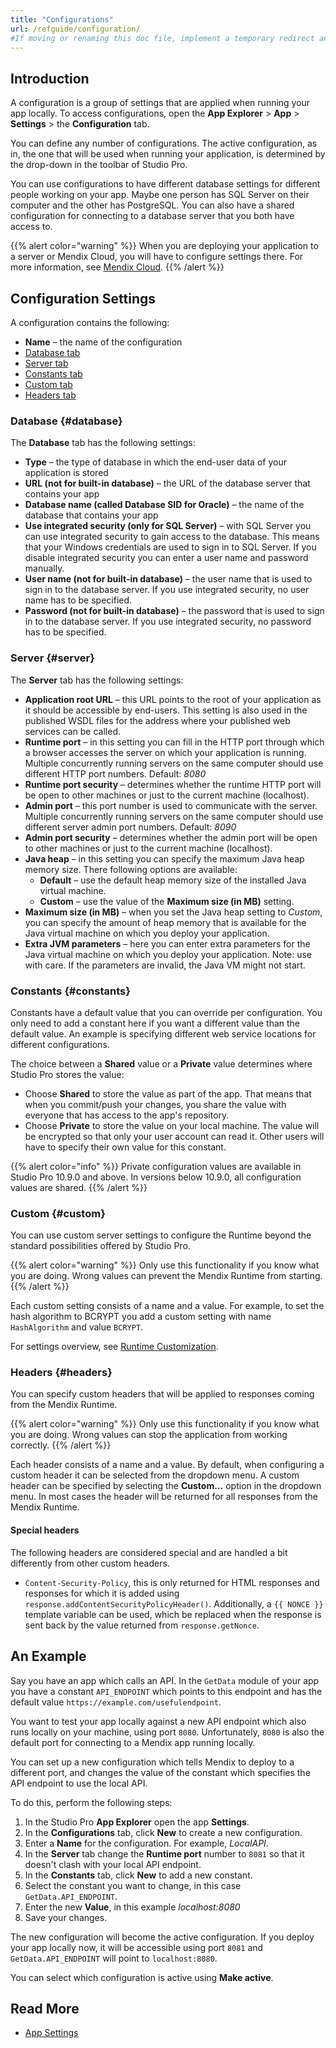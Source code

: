 ```yaml
---
title: "Configurations"
url: /refguide/configuration/
#If moving or renaming this doc file, implement a temporary redirect and let the respective team know they should update the URL in the product. See Mapping to Products for more details.
---
```


## Introduction

A configuration is a group of settings that are applied when running your app locally. To access configurations, open the **App Explorer** > **App** > **Settings** > the **Configuration** tab. 

You can define any number of configurations. The active configuration, as in, the one that will be used when running your application, is determined by the drop-down in the toolbar of Studio Pro.

You can use configurations to have different database settings for different people working on your app. Maybe one person has SQL Server on their computer and the other has PostgreSQL. You can also have a shared configuration for connecting to a database server that you both have access to.

{{% alert color="warning" %}}
When you are deploying your application to a server or Mendix Cloud, you will have to configure settings there. For more information, see [Mendix Cloud](/developerportal/deploy/mendix-cloud-deploy/).
{{% /alert %}}

## Configuration Settings 

A configuration contains the following:

* **Name** – the name of the configuration
* [Database tab](#database) 
* [Server tab](#server)
* [Constants tab](#constants)
* [Custom tab](#custom)
* [Headers tab](#headers)

### Database {#database}

The **Database** tab has the following settings:

* **Type** – the type of database in which the end-user data of your application is stored
* **URL (not for built-in database)** – the URL of the database server that contains your app
* **Database name (called Database SID for Oracle)** – the name of the database that contains your app
* **Use integrated security (only for SQL Server)** – with SQL Server you can use integrated security to gain access to the database. This means that your Windows credentials are used to sign in to SQL Server. If you disable integrated security you can enter a user name and password manually.
* **User name (not for built-in database)** – the user name that is used to sign in to the database server. If you use integrated security, no user name has to be specified.
* **Password (not for built-in database)** – the password that is used to sign in to the database server. If you use integrated security, no password has to be specified.

### Server {#server}

The **Server** tab has the following settings:

* **Application root URL** – this URL points to the root of your application as it should be accessible by end-users. This setting is also used in the published WSDL files for the address where your published web services can be called.
* **Runtime port** – in this setting you can fill in the HTTP port through which a browser accesses the server on which your application is running. Multiple concurrently running servers on the same computer should use different HTTP port numbers. Default: *8080*
* **Runtime port security** – determines whether the runtime HTTP port will be open to other machines or just to the current machine (localhost).
* **Admin port** – this port number is used to communicate with the server. Multiple concurrently running servers on the same computer should use different server admin port numbers. Default: *8090*
* **Admin port security** – determines whether the admin port will be open to other machines or just to the current machine (localhost).
* **Java heap** – in this setting you can specify the maximum Java heap memory size. There following options are available:
    * **Default** – use the default heap memory size of the installed Java virtual machine.
    * **Custom** – use the value of the **Maximum size (in MB)** setting.
* **Maximum size (in MB)** – when you set the Java heap setting to *Custom*, you can specify the amount of heap memory that is available for the Java virtual machine on which you deploy your application.
* **Extra JVM parameters** – here you can enter extra parameters for the Java virtual machine on which you deploy your application. Note: use with care. If the parameters are invalid, the Java VM might not start.

### Constants {#constants}

Constants have a default value that you can override per configuration. You only need to add a constant here if you want a different value than the default value. An example is specifying different web service locations for different configurations.

The choice between a **Shared** value or a **Private** value determines where Studio Pro stores the value:

* Choose **Shared** to store the value as part of the app. That means that when you commit/push your changes, you share the value with everyone that has access to the app's repository.
* Choose **Private** to store the value on your local machine. The value will be encrypted so that only your user account can read it. Other users will have to specify their own value for this constant.

{{% alert color="info" %}}
Private configuration values are available in Studio Pro 10.9.0 and above. In versions below 10.9.0, all configuration values are shared.
{{% /alert %}}

### Custom {#custom}

You can use custom server settings to configure the Runtime beyond the standard possibilities offered by Studio Pro.

{{% alert color="warning" %}}
Only use this functionality if you know what you are doing. Wrong values can prevent the Mendix Runtime from starting.
{{% /alert %}}

Each custom setting consists of a name and a value. For example, to set the hash algorithm to BCRYPT you add a custom setting with name `HashAlgorithm` and value `BCRYPT`.

For settings overview, see [Runtime Customization](/refguide/custom-settings/).

### Headers {#headers}

You can specify custom headers that will be applied to responses coming from the Mendix Runtime. 

{{% alert color="warning" %}}
Only use this functionality if you know what you are doing. Wrong values can stop the application from working correctly.
{{% /alert %}}

Each header consists of a name and a value. By default, when configuring a custom header it can be selected from the dropdown menu. A custom header can be specified by selecting the **Custom...** option in the dropdown menu. In most cases the header will be returned for all responses from the Mendix Runtime.

#### Special headers

The following headers are considered special and are handled a bit differently from other custom headers.

* `Content-Security-Policy`, this is only returned for HTML responses and responses for which it is added using `response.addContentSecurityPolicyHeader()`. Additionally, a `{{ NONCE }}` template variable can be used, which be replaced when the response is sent back by the value returned from `response.getNonce`.

## An Example

Say you have an app which calls an API. In the `GetData` module of your app you have a constant `API_ENDPOINT` which points to this endpoint and has the default value `https://example.com/usefulendpoint`.

You want to test your app locally against a new API endpoint which also runs locally on your machine, using port `8080`. Unfortunately, `8080` is also the default port for connecting to a Mendix app running locally.

You can set up a new configuration which tells Mendix to deploy to a different port, and changes the value of the constant which specifies the API endpoint to use the local API.

To do this, perform the following steps:

1. In the Studio Pro **App Explorer** open the app **Settings**.
2. In the **Configurations** tab, click **New** to create a new configuration.
3. Enter a **Name** for the configuration. For example, *LocalAPI*.
4. In the **Server** tab change the **Runtime port** number to `8081` so that it doesn't clash with your local API endpoint.
5. In the **Constants** tab, click **New** to add a new constant.
6. Select the constant you want to change, in this case `GetData.API_ENDPOINT`.
7. Enter the new **Value**, in this example *localhost:8080*
8. Save your changes.

The new configuration will become the active configuration. If you deploy your app locally now, it will be accessible using port `8081` and `GetData.API_ENDPOINT` will point to `localhost:8080`.

You can select which configuration is active using **Make active**.

## Read More

* [App Settings](/refguide/app-settings/)
